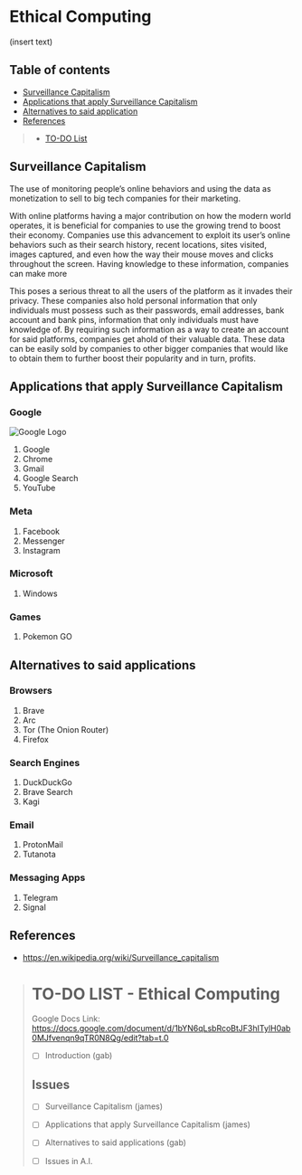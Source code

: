 # Ethical Computing
(insert text)

## Table of contents

- [Surveillance Capitalism](#surveillance-capitalism)
- [Applications that apply Surveillance Capitalism](#applications-that-apply-surveillance-capitalism)
- [Alternatives to said application](#alternatives-to-said-applications)
- [References](#references)
> - [TO-DO List](#to-do-list---ethical-computing)

## Surveillance Capitalism 

The use of monitoring people’s online behaviors and using the data as monetization to sell to big tech companies for their marketing.

With online platforms having a major contribution on how the modern world operates, it is beneficial for companies to use the growing trend to boost their economy. Companies use this advancement to exploit its user’s online behaviors such as their search history, recent locations, sites visited, images captured, and even how the way their mouse moves and clicks throughout the screen. Having knowledge to these information, companies can make more  

This poses a serious threat to all the users of the platform as it invades their privacy.
These companies also hold personal information that only individuals must possess such as their passwords, email addresses, bank account and bank pins, information that only individuals must have knowledge of. By requiring such information as a way to create an account for said platforms, companies get ahold of their valuable data. These data can be easily sold by companies to other bigger companies that would like to obtain them to further boost their popularity and in turn, profits.

## Applications that apply Surveillance Capitalism

### Google

![Google Logo](https://www.flaticon.com/free-icon/google_2702602?term=website+logo&page=1&position=19&origin=tag&related_id=2702602)
1. Google
2. Chrome
3. Gmail
4. Google Search
5. YouTube
### Meta
1. Facebook
2. Messenger
3. Instagram
### Microsoft
1. Windows
### Games
1. Pokemon GO

## Alternatives to said applications

### Browsers
1. Brave
2. Arc
3. Tor (The Onion Router)
4. Firefox
### Search Engines
1. DuckDuckGo
2. Brave Search
3. Kagi
### Email
1. ProtonMail
2. Tutanota
### Messaging Apps
1. Telegram
2. Signal

## References
- https://en.wikipedia.org/wiki/Surveillance_capitalism

> # TO-DO LIST - Ethical Computing
> Google Docs Link: https://docs.google.com/document/d/1bYN6qLsbRcoBtJF3hITylH0ab0MJfvenqn9qTR0N8Qg/edit?tab=t.0
> - [ ] Introduction (gab) <br/>
> ## Issues
> - [ ] Surveillance Capitalism (james)
> - [ ] Applications that apply Surveillance Capitalism (james)
> - [ ] Alternatives to said applications (gab)
>
> - [ ] Issues in A.I.
